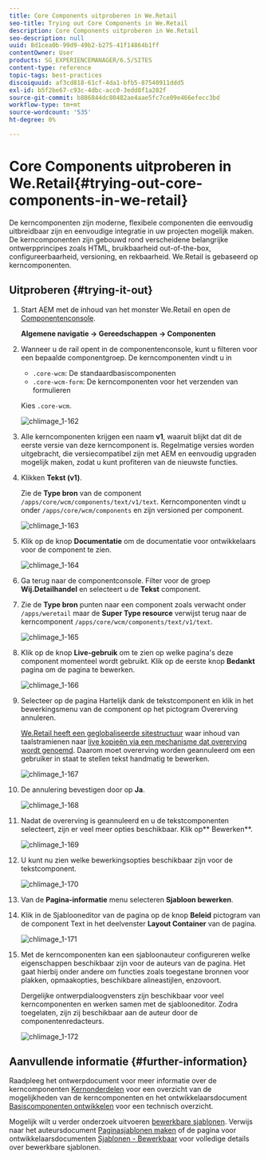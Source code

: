 ```yaml
---
title: Core Components uitproberen in We.Retail
seo-title: Trying out Core Components in We.Retail
description: Core Components uitproberen in We.Retail
seo-description: null
uuid: 8d1cea0b-99d9-49b2-b275-41f14864b1ff
contentOwner: User
products: SG_EXPERIENCEMANAGER/6.5/SITES
content-type: reference
topic-tags: best-practices
discoiquuid: af3cd818-61cf-4da1-bfb5-87540911ddd5
exl-id: b5f2be67-c93c-4dbc-acc0-3edd8f1a282f
source-git-commit: b886844dc80482ae4aae5fc7ce09e466efecc3bd
workflow-type: tm+mt
source-wordcount: '535'
ht-degree: 0%

---
```


# Core Components uitproberen in We.Retail{#trying-out-core-components-in-we-retail}

De kerncomponenten zijn moderne, flexibele componenten die eenvoudig uitbreidbaar zijn en eenvoudige integratie in uw projecten mogelijk maken. De kerncomponenten zijn gebouwd rond verscheidene belangrijke ontwerpprincipes zoals HTML, bruikbaarheid out-of-the-box, configureerbaarheid, versioning, en rekbaarheid. We.Retail is gebaseerd op kerncomponenten.

## Uitproberen {#trying-it-out}

1. Start AEM met de inhoud van het monster We.Retail en open de [Componentenconsole](/help/sites-authoring/default-components-console.md).

   **Algemene navigatie -> Gereedschappen -> Componenten**

1. Wanneer u de rail opent in de componentenconsole, kunt u filteren voor een bepaalde componentgroep. De kerncomponenten vindt u in

   * `.core-wcm`: De standaardbasiscomponenten
   * `.core-wcm-form`: De kerncomponenten voor het verzenden van formulieren

   Kies `.core-wcm`.

   ![chlimage_1-162](assets/chlimage_1-162.png)

1. Alle kerncomponenten krijgen een naam **v1**, waaruit blijkt dat dit de eerste versie van deze kerncomponent is. Regelmatige versies worden uitgebracht, die versiecompatibel zijn met AEM en eenvoudig upgraden mogelijk maken, zodat u kunt profiteren van de nieuwste functies.
1. Klikken **Tekst (v1)**.

   Zie de **Type bron** van de component `/apps/core/wcm/components/text/v1/text`. Kerncomponenten vindt u onder `/apps/core/wcm/components` en zijn versioned per component.

   ![chlimage_1-163](assets/chlimage_1-163.png)

1. Klik op de knop **Documentatie** om de documentatie voor ontwikkelaars voor de component te zien.

   ![chlimage_1-164](assets/chlimage_1-164.png)

1. Ga terug naar de componentconsole. Filter voor de groep **Wij.Detailhandel** en selecteert u de **Tekst** component.
1. Zie de **Type bron** punten naar een component zoals verwacht onder `/apps/weretail` maar de **Super Type resource** verwijst terug naar de kerncomponent `/apps/core/wcm/components/text/v1/text`.

   ![chlimage_1-165](assets/chlimage_1-165.png)

1. Klik op de knop **Live-gebruik** om te zien op welke pagina&#39;s deze component momenteel wordt gebruikt. Klik op de eerste knop **Bedankt** pagina om de pagina te bewerken.

   ![chlimage_1-166](assets/chlimage_1-166.png)

1. Selecteer op de pagina Hartelijk dank de tekstcomponent en klik in het bewerkingsmenu van de component op het pictogram Overerving annuleren.

   [We.Retail heeft een geglobaliseerde sitestructuur](/help/sites-developing/we-retail-globalized-site-structure.md) waar inhoud van taalstramienen naar [live kopieën via een mechanisme dat overerving wordt genoemd](/help/sites-administering/msm.md). Daarom moet overerving worden geannuleerd om een gebruiker in staat te stellen tekst handmatig te bewerken.

   ![chlimage_1-167](assets/chlimage_1-167.png)

1. De annulering bevestigen door op **Ja**.

   ![chlimage_1-168](assets/chlimage_1-168.png)

1. Nadat de overerving is geannuleerd en u de tekstcomponenten selecteert, zijn er veel meer opties beschikbaar. Klik op** Bewerken**.

   ![chlimage_1-169](assets/chlimage_1-169.png)

1. U kunt nu zien welke bewerkingsopties beschikbaar zijn voor de tekstcomponent.

   ![chlimage_1-170](assets/chlimage_1-170.png)

1. Van de **Pagina-informatie** menu selecteren **Sjabloon bewerken**.
1. Klik in de Sjablooneditor van de pagina op de knop **Beleid** pictogram van de component Text in het deelvenster **Layout Container** van de pagina.

   ![chlimage_1-171](assets/chlimage_1-171.png)

1. Met de kerncomponenten kan een sjabloonauteur configureren welke eigenschappen beschikbaar zijn voor de auteurs van de pagina. Het gaat hierbij onder andere om functies zoals toegestane bronnen voor plakken, opmaakopties, beschikbare alineastijlen, enzovoort.

   Dergelijke ontwerpdialoogvensters zijn beschikbaar voor veel kerncomponenten en werken samen met de sjablooneditor. Zodra toegelaten, zijn zij beschikbaar aan de auteur door de componentenredacteurs.

   ![chlimage_1-172](assets/chlimage_1-172.png)

## Aanvullende informatie {#further-information}

Raadpleeg het ontwerpdocument voor meer informatie over de kerncomponenten [Kernonderdelen](https://experienceleague.adobe.com/docs/experience-manager-core-components/using/introduction.html) voor een overzicht van de mogelijkheden van de kerncomponenten en het ontwikkelaarsdocument [Basiscomponenten ontwikkelen](https://helpx.adobe.com/experience-manager/core-components/using/developing.html) voor een technisch overzicht.

Mogelijk wilt u verder onderzoek uitvoeren [bewerkbare sjablonen](/help/sites-developing/we-retail-editable-templates.md). Verwijs naar het auteursdocument [Paginasjablonen maken](/help/sites-authoring/templates.md) of de pagina voor ontwikkelaarsdocumenten [Sjablonen - Bewerkbaar](/help/sites-developing/page-templates-editable.md) voor volledige details over bewerkbare sjablonen.
